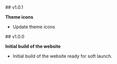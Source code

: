 ## v1.0.1

**Theme icons**

- Update theme icons

## v1.0.0

**Initial build of the website**

- Initial build of the website ready for soft launch.